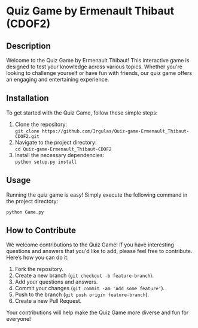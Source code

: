 <h1>Quiz Game by Ermenault Thibaut (CDOF2)</h1>

<h2>Description</h2>
<p>Welcome to the Quiz Game by Ermenault Thibaut! This interactive game is designed to test your knowledge across various topics. Whether you're looking to challenge yourself or have fun with friends, our quiz game offers an engaging and entertaining experience.</p>

<h2>Installation</h2>
<p>To get started with the Quiz Game, follow these simple steps:</p>
<ol>
    <li>Clone the repository:<br>
        <code>git clone https://github.com/Irgulas/Quiz-game-Ermenault_Thibaut-CDOF2.git</code>
    </li>
    <li>Navigate to the project directory:<br>
        <code>cd Quiz-game-Ermenault_Thibaut-CDOF2</code>
    </li>
    <li>Install the necessary dependencies:<br>
        <code>python setup.py install</code>
    </li>
</ol>
<h2>Usage</h2>
<p>Running the quiz game is easy! Simply execute the following command in the project directory:</p>
   <code>python Game.py</code>
<h2>How to Contribute</h2>
<p>We welcome contributions to the Quiz Game! If you have interesting questions and answers that you'd like to add, please feel free to contribute. Here’s how you can do it:</p>
<ol>
    <li>Fork the repository.</li>
    <li>Create a new branch (<code>git checkout -b feature-branch</code>).</li>
    <li>Add your questions and answers.</li>
    <li>Commit your changes (<code>git commit -am 'Add some feature'</code>).</li>
    <li>Push to the branch (<code>git push origin feature-branch</code>).</li>
    <li>Create a new Pull Request.</li>
</ol>
<p>Your contributions will help make the Quiz Game more diverse and fun for everyone!</p>
